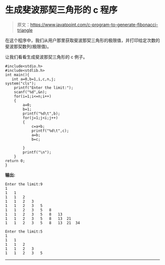 # 生成斐波那契三角形的 c 程序

> 原文：<https://www.javatpoint.com/c-program-to-generate-fibonacci-triangle>

在这个程序中，我们从用户那里获取斐波那契三角形的极限值，并打印给定次数的斐波那契数列(极限值)。

让我们看看生成斐波那契三角形的 c 例子。

```
#include<stdio.h>  
#include<stdlib.h>
int main(){
   int a=0,b=1,i,c,n,j;  
system("cls");
    printf("Enter the limit:");  
    scanf("%d",&n);  
    for(i=1;i<=n;i++)  
    {  
        a=0;  
        b=1;  
        printf("%d\t",b);  
        for(j=1;j<i;j++)  
        {  
            c=a+b;  
            printf("%d\t",c);  
            a=b;  
            b=c;  

        }  
        printf("\n");  
    }  
return 0;
}

```

**输出:**

```
Enter the limit:9
1
1	1	
1	1	2	
1	1	2	3	
1	1	2	3	5	
1	1	2	3	5	8	
1	1	2	3	5	8	13	
1	1	2	3	5	8	13	21	
1	1	2	3	5	8	13	21	34	

Enter the limit:5
1
1	1	
1	1	2	
1	1	2	3	
1	1	2	3	5		

```

* * *